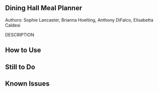## Dining Hall Meal Planner

Authors: Sophie Lancaster, Brianna Hoelting, Anthony DiFalco, Elisabetta Caldesi

DESCRIPTION

## How to Use

## Still to Do

## Known Issues
